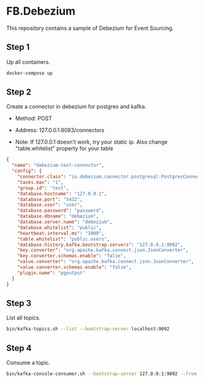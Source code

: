 # FB.Debezium

This repository contains a sample of Debezium for Event Sourcing.

## Step 1

Up all containers.

```sh
docker-compose up
```

## Step 2

Create a connector in debezium for postgres and kafka.

* Method: POST
* Address: 127.0.0.1:8083/connectors

* Note: If 127.0.0.1 doesn't work, try your static ip. Also change "table.whitelist" property for your table
 

```json
{
  "name": "debezium-test-connector",
  "config": {
    "connector.class": "io.debezium.connector.postgresql.PostgresConnector",
    "tasks.max": "1",
    "group.id": "test",
    "database.hostname": "127.0.0.1",
    "database.port": "5432",
    "database.user": "user",
    "database.password": "password",
    "database.dbname": "debezium",
    "database.server.name": "debezium",
    "database.whitelist": "public",
    "heartbeat.interval.ms": "1000",
    "table.whitelist": "public.users",
    "database.history.kafka.bootstrap.servers": "127.0.0.1:9092",
    "key.converter": "org.apache.kafka.connect.json.JsonConverter",
    "key.converter.schemas.enable": "false",
    "value.converter": "org.apache.kafka.connect.json.JsonConverter",
    "value.converter.schemas.enable": "false",
    "plugin.name": "pgoutput"
  }
}
```

## Step 3

List all topics.

```sh
bin/kafka-topics.sh --list --bootstrap-server localhost:9092
```


## Step 4

Consume a topic.

```sh
bin/kafka-console-consumer.sh --bootstrap-server 127.0.0.1:9092 --from-beginning --topic debezium.public.users | jq
```